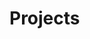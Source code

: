 # Projects
<script type="text/javascript" src="https://platform.linkedin.com/badges/js/profile.js" async defer></script>

